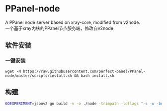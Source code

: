 # PPanel-node

A PPanel node server based on xray-core, modified from v2node.  
一个基于xray内核的PPanel节点服务端，修改自v2node

## 软件安装

### 一键安装

```
wget -N https://raw.githubusercontent.com/perfect-panel/PPanel-node/master/scripts/install.sh && bash install.sh
```

## 构建
``` bash
GOEXPERIMENT=jsonv2 go build -v -o ./node -trimpath -ldflags "-s -w -buildid="
```

